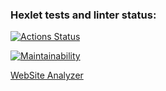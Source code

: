### Hexlet tests and linter status:
[![Actions Status](https://github.com/RZenBridges/python-project-83/workflows/hexlet-check/badge.svg)](https://github.com/RZenBridges/python-project-83/actions)

[![Maintainability](https://api.codeclimate.com/v1/badges/ae0e4076ebe16a4e94c6/maintainability)](https://codeclimate.com/github/RZenBridges/python-project-83/maintainability)

[WebSite Analyzer](https://python-project-83-production-a418.up.railway.app/)
